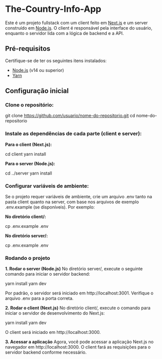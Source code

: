 # The-Country-Info-App

Este é um projeto fullstack com um client feito em [Next.js](https://nextjs.org/) e um server construído em [Node.js](https://nodejs.org/). O client é responsável pela interface do usuário, enquanto o servidor lida com a lógica de backend e a API.

## Pré-requisitos

Certifique-se de ter os seguintes itens instalados:

- [Node.js](https://nodejs.org/en/download/) (v14 ou superior)
- [Yarn](https://yarnpkg.com/getting-started/install)

## Configuração inicial
### Clone o repositório:

git clone https://github.com/usuario/nome-do-repositorio.git
cd nome-do-repositorio

### Instale as dependências de cada parte (client e server):

**Para o client (Next.js):**

cd client
yarn install

**Para o server (Node.js):**

cd ../server
yarn install

### Configurar variáveis de ambiente:

Se o projeto requer variáveis de ambiente, crie um arquivo .env tanto na pasta client quanto na server, com base nos arquivos de exemplo .env.example (se disponíveis). Por exemplo:

**No diretório client/:**

cp .env.example .env

**No diretório server/:**

cp .env.example .env

### Rodando o projeto

**1. Rodar o server (Node.js)**
No diretório server/, execute o seguinte comando para iniciar o servidor backend:

yarn install
yarn dev

Por padrão, o servidor será iniciado em http://localhost:3001. Verifique o arquivo .env para a porta correta.

**2. Rodar o client (Next.js)**
No diretório client/, execute o comando para iniciar o servidor de desenvolvimento do Next.js:

yarn install
yarn dev

O client será iniciado em http://localhost:3000.

**3. Acessar a aplicação**
Agora, você pode acessar a aplicação Next.js no navegador em http://localhost:3000. O client fará as requisições para o servidor backend conforme necessário.
